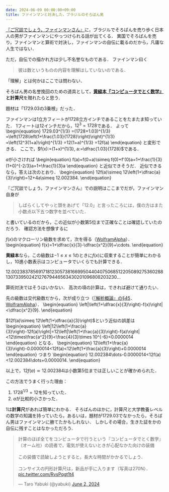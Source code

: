 ```yaml
---
date: 2024-06-09 00:00:00+09:00
title: ファインマンと対決した，ブラジルのそろばん男
---
```


[『ご冗談でしょう，ファインマンさん』](https://calil.jp/book/4006030061)に，ブラジルでそろばんを売り歩く日本人の男がファインマンにやっつけられる話が出てくる．
異国でそろばんを売り，ファインマンと算術で対決し，ファインマンの自伝に載るのだから，凡庸な人生ではない．

<script type="text/x-mathjax-config">MathJax.Hub.Config({tex2jax:{inlineMath:[['\$','\$'],['\\(','\\)']],processEscapes:true},CommonHTML: {matchFontHeight:false}});</script>
<script type="text/javascript" async src="https://cdnjs.cloudflare.com/ajax/libs/mathjax/2.7.1/MathJax.js?config=TeX-MML-AM_CHTML"></script>

ただ，自伝での描かれ方は少し不名誉なものである．
ファインマン曰く

> 彼は数というものの内容を理解はしていないのである．

「理解」とは何かはここでは問わない．

そろばん男の名誉挽回のための道具として，**[黄緑本『コンピュータでとく数学』](https://www.hanmoto.com/bd/isbn/9784274231797)**と**計算尺**を贈れたらと思う．

題材は「$1729.03$の$3$乗根」だった．

ファインマンは$1$立方フィートが$1728$立方インチであることをたまたま知っていた．
$1$フィートは$12$インチだから，$12^3=1728$である．
よって
\begin{equation}
1729.03^{1/3}
=(1728+1.03)^{1/3}
=\left(1728\left(1+\frac{1.03}{1728}\right)\right)^{1/3}
=\left(12^3(1+a)\right)^{1/3}
=12(1+a)^{1/3}
=12f(a)
\end{equation}
と変形できる．
ここで，$f(x):=(1+x)^{1/3}, a:=\dfrac{1.03}{1728}$である．

$a$が小さければ
\begin{equation}
f(a)=f(0+a)\simeq f(0)+f'(0)a=1+\frac{1}{3}(1+0)^{-2/3}a=1+\frac{1}{3}a
\end{equation}
と近似できそうだ．
近似できるなら，答えは次のとおり．
\begin{equation}
12f(a)\simeq 12\left(1+\dfrac{a}{3}\right)=12+4a\simeq 12.002384.
\end{equation}

『ご冗談でしょう，ファインマンさん』での説明はここまでだが，ファインマン自身が

> しばらくしてやっと頭をあげて「$12.0$」と言ったころには，僕の方はまた小数点以下五つ数字を並べていた．

と書いているのだから，この近似が小数第$5$位まで正確なことは確認していたのだろう．
確認方法を想像するに

$f(x)$のマクローリン級数を求めて，次を得る（[WolframAlpha](https://www.wolframalpha.com/input?i=series+%281%2Bx%29%5E%281%2F3%29+to+order+2&lang=ja)）．
\begin{equation}
f(x)=1+\dfrac{x}{3}-\dfrac{x^2}{9}+\cdots.
\end{equation}

**黄緑本**なら，この級数は$-1\le x\le 1$のときに$f(x)$に収束することが簡単にわかるし，10進小数表示はコンピュータでいくらでも計算できる．

$12.0023837856917181230573816699504404075068512205089275360288130733950242127679446563430201096808203230\dots$

算術対決ではそうはいかない．
高次の項の計算は，できれば避けて通りたい．

先の級数は交代級数だから，次が成り立つ（[『解析概論』の§45](https://linesegment.web.fc2.com/books/mathematics/zouteikaisekigairon/zouteikaisekigairon_045.html)．[WolframAlpha](https://www.wolframalpha.com/input?i=%7C%281%2Bx%2F3%29-%281%2Bx%29%5E%281%2F3%29%7C%3Cx%5E2%2F9&lang=ja)）．
\begin{equation}
\left|\left(1+\dfrac{x}{3}\right)-f(x)\right|<\dfrac{x^2}{9}.
\end{equation}

$12f(a)\simeq 12\left(1+\dfrac{a}{3}\right)$という近似の誤差は
\begin{equation}
\left|12\left(1+\frac{a}{3}\right)-12f(a)\right|=12\left|\left(1+\frac{a}{3}\right)-f(a)\right|<12\times\frac{a^2}{9}<\frac{4}{3}\times 10^{-6}<0.0000014
\end{equation}
となる．
\begin{equation}
12\left(1+\frac{a}{3}\right)-0.0000014<12f(a)<12\left(1+\frac{a}{3}\right)+0.0000014
\end{equation}
つまり
\begin{equation}
12.002384\dots-0.0000014<12f(a)<12.002384\dots+0.0000014.
\end{equation}

以上で，$12f(a)\simeq 12.002384$は小数第$5$位までは正しいことが確かめられた．

この方法でうまく行った理由：

1. $1728^{1/3}=12$を知っていた．
1. $a$が比較的小さかった．

1は**計算尺**があれば簡単にわかる．
そろばんのほかに，計算尺と大学教養レベルの数学の知識を持っていたら，あるいは，題材が$1729.03$でなかったら，そろばん男はファインマンに勝てたかもしれない．
しかしその場合，生きた証をかの自伝に残すことはなかっただろう．

<blockquote class="twitter-tweet"><p lang="ja" dir="ltr">計算のほぼ全てをコンピュータで行うという『コンピュータでとく数学』（オーム社）の読者で，電気が使えないときが心配なかた向けの装備<br><br>この装備で読破しようとすると，長大な時間がかかるでしょう．<br><br>コンサイスの円形計算尺は，新品が手に入ります（写真は270N）． <a href="https://t.co/RvsPqgt1t4">pic.twitter.com/RvsPqgt1t4</a></p>&mdash; Taro Yabuki (@yabuki) <a href="https://twitter.com/yabuki/status/1797221119092572588?ref_src=twsrc%5Etfw">June 2, 2024</a></blockquote> <script async src="https://platform.twitter.com/widgets.js" charset="utf-8"></script>
